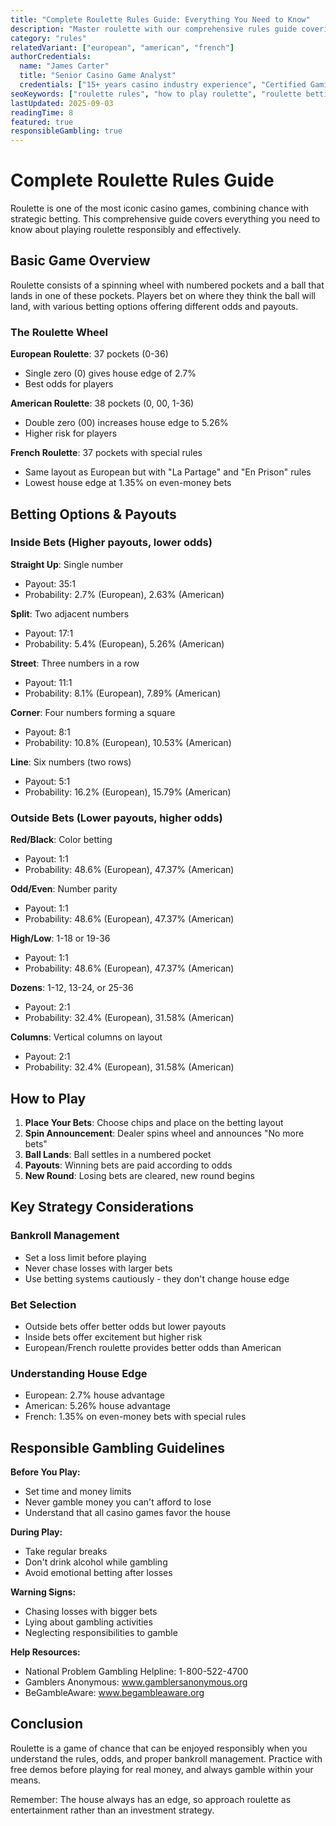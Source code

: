 ```yaml
---
title: "Complete Roulette Rules Guide: Everything You Need to Know"
description: "Master roulette with our comprehensive rules guide covering betting options, payouts, and gameplay for European, American, and French variants. Learn from casino experts with 15+ years experience."
category: "rules"
relatedVariant: ["european", "american", "french"]
authorCredentials:
  name: "James Carter"
  title: "Senior Casino Game Analyst"
  credentials: ["15+ years casino industry experience", "Certified Gaming Professional", "Mathematics degree with focus on probability theory"]
seoKeywords: ["roulette rules", "how to play roulette", "roulette betting guide", "casino game rules", "roulette payouts"]
lastUpdated: 2025-09-03
readingTime: 8
featured: true
responsibleGambling: true
---
```


# Complete Roulette Rules Guide

Roulette is one of the most iconic casino games, combining chance with strategic betting. This comprehensive guide covers everything you need to know about playing roulette responsibly and effectively.

## Basic Game Overview

Roulette consists of a spinning wheel with numbered pockets and a ball that lands in one of these pockets. Players bet on where they think the ball will land, with various betting options offering different odds and payouts.

### The Roulette Wheel

**European Roulette**: 37 pockets (0-36)
- Single zero (0) gives house edge of 2.7%
- Best odds for players

**American Roulette**: 38 pockets (0, 00, 1-36)  
- Double zero (00) increases house edge to 5.26%
- Higher risk for players

**French Roulette**: 37 pockets with special rules
- Same layout as European but with "La Partage" and "En Prison" rules
- Lowest house edge at 1.35% on even-money bets

## Betting Options & Payouts

### Inside Bets (Higher payouts, lower odds)

**Straight Up**: Single number
- Payout: 35:1
- Probability: 2.7% (European), 2.63% (American)

**Split**: Two adjacent numbers
- Payout: 17:1
- Probability: 5.4% (European), 5.26% (American)

**Street**: Three numbers in a row
- Payout: 11:1
- Probability: 8.1% (European), 7.89% (American)

**Corner**: Four numbers forming a square
- Payout: 8:1
- Probability: 10.8% (European), 10.53% (American)

**Line**: Six numbers (two rows)
- Payout: 5:1
- Probability: 16.2% (European), 15.79% (American)

### Outside Bets (Lower payouts, higher odds)

**Red/Black**: Color betting
- Payout: 1:1
- Probability: 48.6% (European), 47.37% (American)

**Odd/Even**: Number parity
- Payout: 1:1
- Probability: 48.6% (European), 47.37% (American)

**High/Low**: 1-18 or 19-36
- Payout: 1:1
- Probability: 48.6% (European), 47.37% (American)

**Dozens**: 1-12, 13-24, or 25-36
- Payout: 2:1
- Probability: 32.4% (European), 31.58% (American)

**Columns**: Vertical columns on layout
- Payout: 2:1
- Probability: 32.4% (European), 31.58% (American)

## How to Play

1. **Place Your Bets**: Choose chips and place on the betting layout
2. **Spin Announcement**: Dealer spins wheel and announces "No more bets"
3. **Ball Lands**: Ball settles in a numbered pocket
4. **Payouts**: Winning bets are paid according to odds
5. **New Round**: Losing bets are cleared, new round begins

## Key Strategy Considerations

### Bankroll Management
- Set a loss limit before playing
- Never chase losses with larger bets
- Use betting systems cautiously - they don't change house edge

### Bet Selection
- Outside bets offer better odds but lower payouts
- Inside bets offer excitement but higher risk
- European/French roulette provides better odds than American

### Understanding House Edge
- European: 2.7% house advantage
- American: 5.26% house advantage  
- French: 1.35% on even-money bets with special rules

## Responsible Gambling Guidelines

**Before You Play:**
- Set time and money limits
- Never gamble money you can't afford to lose
- Understand that all casino games favor the house

**During Play:**
- Take regular breaks
- Don't drink alcohol while gambling
- Avoid emotional betting after losses

**Warning Signs:**
- Chasing losses with bigger bets
- Lying about gambling activities
- Neglecting responsibilities to gamble

**Help Resources:**
- National Problem Gambling Helpline: 1-800-522-4700
- Gamblers Anonymous: www.gamblersanonymous.org
- BeGambleAware: www.begambleaware.org

## Conclusion

Roulette is a game of chance that can be enjoyed responsibly when you understand the rules, odds, and proper bankroll management. Practice with free demos before playing for real money, and always gamble within your means.

Remember: The house always has an edge, so approach roulette as entertainment rather than an investment strategy.